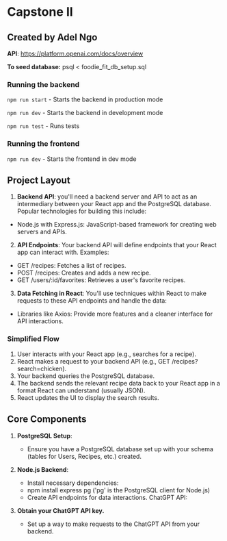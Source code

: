 # Capstone II

## Created by Adel Ngo

**API**: https://platform.openai.com/docs/overview

**To seed database:**
psql < foodie_fit_db_setup.sql

### Running the backend
`npm run start` - Starts the backend in production mode

`npm run dev` - Starts the backend in development mode

`npm run test` - Runs tests

### Running the frontend
`npm run dev` - Starts the frontend in dev mode

## Project Layout

1. **Backend API**: you'll need a backend server and API to act as an intermediary between your React app and the PostgreSQL database. Popular technologies for building this include:

* Node.js with Express.js: JavaScript-based framework for creating web servers and APIs.

2. **API Endpoints**: Your backend API will define endpoints that your React app can interact with. Examples:

* GET /recipes: Fetches a list of recipes.
* POST /recipes: Creates and adds a new recipe.
* GET /users/:id/favorites: Retrieves a user's favorite recipes.

3. **Data Fetching in React**:  You'll use techniques within React to make requests to these API endpoints and handle the data:

* Libraries like Axios: Provide more features and a cleaner interface for API interactions.

### Simplified Flow

1. User interacts with your React app (e.g., searches for a recipe).
2. React makes a request to your backend API (e.g., GET /recipes?search=chicken).
3. Your backend queries the PostgreSQL database.
4. The backend sends the relevant recipe data back to your React app in a format React can understand (usually JSON).
5. React updates the UI to display the search results.

## Core Components

1. **PostgreSQL Setup**:

    - Ensure you have a PostgreSQL database set up with your schema (tables for Users, Recipes, etc.) created.

2. **Node.js Backend**:

    - Install necessary dependencies:
    - npm install express pg ('pg' is the PostgreSQL client for Node.js)
    - Create API endpoints for data interactions.
ChatGPT API:

3. **Obtain your ChatGPT API key.**
    - Set up a way to make requests to the ChatGPT API from your backend.